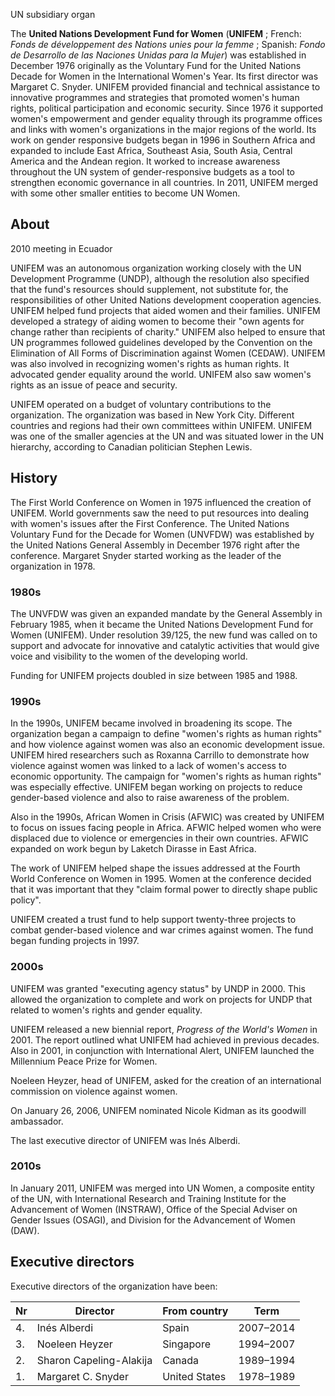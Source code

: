 UN subsidiary organ

The **United Nations Development Fund for Women** (**UNIFEM** ; French: _Fonds
de développement des Nations unies pour la femme_ ; Spanish: _Fondo de
Desarrollo de las Naciones Unidas para la Mujer_) was established in December
1976 originally as the Voluntary Fund for the United Nations Decade for Women
in the International Women's Year. Its first director was Margaret C. Snyder.
UNIFEM provided financial and technical assistance to innovative programmes
and strategies that promoted women's human rights, political participation and
economic security. Since 1976 it supported women's empowerment and gender
equality through its programme offices and links with women's organizations in
the major regions of the world. Its work on gender responsive budgets began in
1996 in Southern Africa and expanded to include East Africa, Southeast Asia,
South Asia, Central America and the Andean region. It worked to increase
awareness throughout the UN system of gender-responsive budgets as a tool to
strengthen economic governance in all countries. In 2011, UNIFEM merged with
some other smaller entities to become UN Women.

## About

2010 meeting in Ecuador

UNIFEM was an autonomous organization working closely with the UN Development
Programme (UNDP), although the resolution also specified that the fund's
resources should supplement, not substitute for, the responsibilities of other
United Nations development cooperation agencies. UNIFEM helped fund projects
that aided women and their families. UNIFEM developed a strategy of aiding
women to become their "own agents for change rather than recipients of
charity." UNIFEM also helped to ensure that UN programmes followed guidelines
developed by the Convention on the Elimination of All Forms of Discrimination
against Women (CEDAW). UNIFEM was also involved in recognizing women's rights
as human rights. It advocated gender equality around the world. UNIFEM also
saw women's rights as an issue of peace and security.

UNIFEM operated on a budget of voluntary contributions to the organization.
The organization was based in New York City. Different countries and regions
had their own committees within UNIFEM. UNIFEM was one of the smaller agencies
at the UN and was situated lower in the UN hierarchy, according to Canadian
politician Stephen Lewis.

## History

The First World Conference on Women in 1975 influenced the creation of UNIFEM.
World governments saw the need to put resources into dealing with women's
issues after the First Conference. The United Nations Voluntary Fund for the
Decade for Women (UNVFDW) was established by the United Nations General
Assembly in December 1976 right after the conference. Margaret Snyder started
working as the leader of the organization in 1978.

### 1980s

The UNVFDW was given an expanded mandate by the General Assembly in February
1985, when it became the United Nations Development Fund for Women (UNIFEM).
Under resolution 39/125, the new fund was called on to support and advocate
for innovative and catalytic activities that would give voice and visibility
to the women of the developing world.

Funding for UNIFEM projects doubled in size between 1985 and 1988.

### 1990s

In the 1990s, UNIFEM became involved in broadening its scope. The organization
began a campaign to define "women's rights as human rights" and how violence
against women was also an economic development issue. UNIFEM hired researchers
such as Roxanna Carrillo to demonstrate how violence against women was linked
to a lack of women's access to economic opportunity. The campaign for "women's
rights as human rights" was especially effective. UNIFEM began working on
projects to reduce gender-based violence and also to raise awareness of the
problem.

Also in the 1990s, African Women in Crisis (AFWIC) was created by UNIFEM to
focus on issues facing people in Africa. AFWIC helped women who were displaced
due to violence or emergencies in their own countries. AFWIC expanded on work
begun by Laketch Dirasse in East Africa.

The work of UNIFEM helped shape the issues addressed at the Fourth World
Conference on Women in 1995. Women at the conference decided that it was
important that they "claim formal power to directly shape public policy".

UNIFEM created a trust fund to help support twenty-three projects to combat
gender-based violence and war crimes against women. The fund began funding
projects in 1997.

### 2000s

UNIFEM was granted "executing agency status" by UNDP in 2000. This allowed the
organization to complete and work on projects for UNDP that related to women's
rights and gender equality.

UNIFEM released a new biennial report, _Progress of the World's Women_ in
2001. The report outlined what UNIFEM had achieved in previous decades. Also
in 2001, in conjunction with International Alert, UNIFEM launched the
Millennium Peace Prize for Women.

Noeleen Heyzer, head of UNIFEM, asked for the creation of an international
commission on violence against women.

On January 26, 2006, UNIFEM nominated Nicole Kidman as its goodwill
ambassador.

The last executive director of UNIFEM was Inés Alberdi.

### 2010s

In January 2011, UNIFEM was merged into UN Women, a composite entity of the
UN, with International Research and Training Institute for the Advancement of
Women (INSTRAW), Office of the Special Adviser on Gender Issues (OSAGI), and
Division for the Advancement of Women (DAW).

## Executive directors

Executive directors of the organization have been:

Nr | Director | From country | Term   
---|---|---|---  
4. | Inés Alberdi |  Spain | 2007–2014   
3. | Noeleen Heyzer |  Singapore | 1994–2007   
2. | Sharon Capeling-Alakija |  Canada | 1989–1994   
1. | Margaret C. Snyder |  United States | 1978–1989